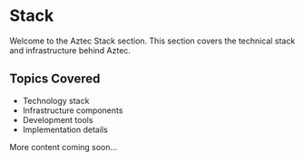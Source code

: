 # Stack

Welcome to the Aztec Stack section. This section covers the technical stack and infrastructure behind Aztec.

## Topics Covered

- Technology stack
- Infrastructure components
- Development tools
- Implementation details

More content coming soon...